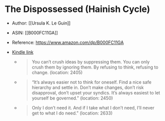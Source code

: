 # The Dispossessed (Hainish Cycle)

* Author: [[Ursula K. Le Guin]]
* ASIN: [[B000FC11GA]]
* Reference: https://www.amazon.com/dp/B000FC11GA
* [Kindle link](kindle://book?action=open&asin=B000FC11GA)


  - > You can’t crush ideas by suppressing them. You can only crush them by ignoring them. By refusing to think, refusing to change. (location: 2405)


  - > “It’s always easier not to think for oneself. Find a nice safe hierarchy and settle in. Don’t make changes, don’t risk disapproval, don’t upset your syndics. It’s always easiest to let yourself be governed.” (location: 2450)


  - > Only I don’t need it. And if I take what I don’t need, I’ll never get to what I do need.” (location: 2633)


